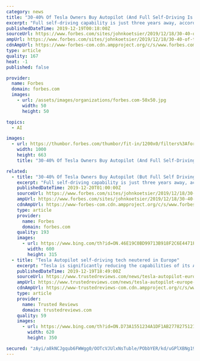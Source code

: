 ```yaml
---
category: news
title: "30-40% Of Tesla Owners Buy Autopilot (And Full Self-Driving Is Just 3 Years Away)"
excerpt: "Full self-driving capability is just three years away, according to one Silicon Valley expert ... A friend tells me his Tesla Model 3 has driven him tens of thousands of miles, but he still needs to pay attention. (And its autopilot may violate state laws.) And an autonomous semi-truck drove 3,000 miles from California to Pennsylvania ..."
publishedDateTime: 2019-12-19T00:18:00Z
sourceUrl: https://www.forbes.com/sites/johnkoetsier/2019/12/18/30-40-of-tesla-owners-buy-autopilot-and-full-self-driving-is-just-3-years-away/
ampUrl: https://www.forbes.com/sites/johnkoetsier/2019/12/18/30-40-of-tesla-owners-buy-autopilot-and-full-self-driving-is-just-3-years-away/amp/
cdnAmpUrl: https://www-forbes-com.cdn.ampproject.org/c/s/www.forbes.com/sites/johnkoetsier/2019/12/18/30-40-of-tesla-owners-buy-autopilot-and-full-self-driving-is-just-3-years-away/amp/
type: article
quality: 167
heat: -1
published: false

provider:
  name: Forbes
  domain: forbes.com
  images:
    - url: /assets/images/organizations/forbes.com-50x50.jpg
      width: 50
      height: 50

topics:
  - AI

images:
  - url: https://thumbor.forbes.com/thumbor/fit-in/1200x0/filters%3Aformat%28jpg%29/https%3A%2F%2Fspecials-images.forbesimg.com%2Fimageserve%2F5dfabdf3e961e10007396a12%2F0x0.jpg
    width: 1000
    height: 663
    title: "30-40% Of Tesla Owners Buy Autopilot (And Full Self-Driving Is Just 3 Years Away)"

related:
  - title: "30-40% Of Tesla Owners Buy Autopilot (But Full Self Driving Is Three Years Away, Expert Says)"
    excerpt: "Full self-driving capability is just three years away, according to one Silicon Valley expert. “We’ve probably spent $100 billion in the past four or five years developing technology for fully autonomous go-anywhere cars,” says Blair LaCorte, president of AEye. “That ... can now be used in more intelligent ways, in more intelligent ..."
    publishedDateTime: 2019-12-20T01:00:00Z
    sourceUrl: https://www.forbes.com/sites/johnkoetsier/2019/12/18/30-40-of-tesla-owners-buy-autopilot-and-full-self-driving-is-just-3-years-away/
    ampUrl: https://www.forbes.com/sites/johnkoetsier/2019/12/18/30-40-of-tesla-owners-buy-autopilot-and-full-self-driving-is-just-3-years-away/amp/
    cdnAmpUrl: https://www-forbes-com.cdn.ampproject.org/c/s/www.forbes.com/sites/johnkoetsier/2019/12/18/30-40-of-tesla-owners-buy-autopilot-and-full-self-driving-is-just-3-years-away/amp/
    type: article
    provider:
      name: Forbes
      domain: forbes.com
    quality: 193
    images:
      - url: https://www.bing.com/th?id=ON.46E19C0BD99713B918F2C6E4471F0311
        width: 600
        height: 315
  - title: "Tesla Autopilot self-driving tech neutered in Europe"
    excerpt: "Tesla is significantly reducing the capabilities of its Autopilot self-driving technology in Europe, in order to meet new regulations on driver assist capabilities. Electrek reports that Model S and Model X drivers are abut to receive a firmware update that effectively neuters the capacity of Autopilot, compared to the capabilities in the ..."
    publishedDateTime: 2019-12-19T18:49:00Z
    sourceUrl: https://www.trustedreviews.com/news/tesla-autopilot-europe-3965798
    ampUrl: https://www.trustedreviews.com/news/tesla-autopilot-europe-3965798/amp
    cdnAmpUrl: https://www-trustedreviews-com.cdn.ampproject.org/c/s/www.trustedreviews.com/news/tesla-autopilot-europe-3965798/amp
    type: article
    provider:
      name: Trusted Reviews
      domain: trustedreviews.com
    quality: 59
    images:
      - url: https://www.bing.com/th?id=ON.D73A1551234A1DF1AB2778275121F6A2
        width: 620
        height: 350

secured: "zAyi/a8kNCJgqub6FWWgg0/OOTcVJUlxNsTuble/PObbYER/kd/uGPlXBNg19zbMfx4xc7uET43Xbyex0A/Hom2RuoIH9+Q8/jPRFjHgQXy1ZZWg6q/Nr+AZAbcj26Kk0L9xcI2Kr+CI3eBSse/dq5ctyWDiPCWB7ZMYgFjZjypE+wEJKj2Zp64mkO53oloeg+zxnq2SEwYQBO86hVk+Fq2ZhW9WgCmfN3SnbL/Mfld/Yd2mhcIjmmfQzEuPM735w8QBLijdDvfIhMfpRTil2w==;EruCm1g6oomYE02Hwc3bXA=="
---
```


